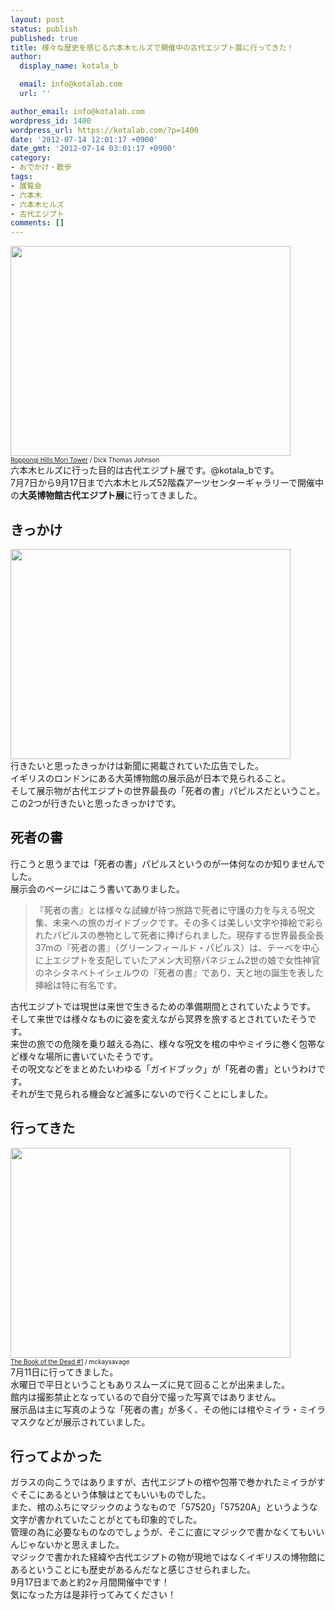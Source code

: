 ```yaml
---
layout: post
status: publish
published: true
title: 様々な歴史を感じる六本木ヒルズで開催中の古代エジプト展に行ってきた！
author:
  display_name: kotala_b

  email: info@kotalab.com
  url: ''

author_email: info@kotalab.com
wordpress_id: 1400
wordpress_url: https://kotalab.com/?p=1400
date: '2012-07-14 12:01:17 +0900'
date_gmt: '2012-07-14 03:01:17 +0900'
category:
- おでかけ・散歩
tags:
- 展覧会
- 六本木
- 六本木ヒルズ
- 古代エジプト
comments: []
---
```

<p><a href="https://kotalab.com/wp-content/uploads/egypt_120714_01.jpg" target="_blank"><img src="https://kotalab.com/wp-content/uploads/egypt_120714_01.jpg" alt="" title="egypt_120714_01" width="448" height="336" class="alignnone size-full wp-image-1446" /></a><br />
<span style="font-size:10px;"><a href="https://www.flickr.com/photos/31029865@N06/6775702703/" target="_blank">Roppongi Hills Mori Tower</a> / Dick Thomas Johnson</span><br />
六本木ヒルズに行った目的は古代エジプト展です。@kotala_bです。<br />
7月7日から9月17日まで六本木ヒルズ52階森アーツセンターギャラリーで開催中の<strong>大英博物館古代エジプト展</strong>に行ってきました。<br />
</p>
<!--more-->
<h2>きっかけ</h2>
<p><a href="https://kotalab.com/wp-content/uploads/egypt_120714_02.jpg" target="_blank"><img src="https://kotalab.com/wp-content/uploads/egypt_120714_02.jpg" alt="" title="egypt_120714_02" width="448" height="336" class="alignnone size-full wp-image-1447" /></a><br />
行きたいと思ったきっかけは新聞に掲載されていた広告でした。<br />
イギリスのロンドンにある大英博物館の展示品が日本で見られること。<br />
そして展示物が古代エジプトの世界最長の「死者の書」パピルスだということ。<br />
この2つが行きたいと思ったきっかけです。</p>
<h2>死者の書</h2>
<p>行こうと思うまでは「死者の書」パピルスというのが一体何なのか知りませんでした。<br />
展示会のページにはこう書いてありました。</p>
<blockquote><p>『死者の書』とは様々な試練が待つ旅路で死者に守護の力を与える呪文集、未来への旅のガイドブックです。その多くは美しい文字や挿絵で彩られたパピルスの巻物として死者に捧げられました。現存する世界最長全長37mの『死者の書』（グリーンフィールド・パピルス）は、テーベを中心に上エジプトを支配していたアメン大司祭パネジェム2世の娘で女性神官のネシタネベトイシェルウの『死者の書』であり、天と地の誕生を表した挿絵は特に有名です。</p></blockquote>
<p>古代エジプトでは現世は来世で生きるための準備期間とされていたようです。<br />
そして来世では様々なものに姿を変えながら冥界を旅するとされていたそうです。<br />
来世の旅での危険を乗り越える為に、様々な呪文を棺の中やミイラに巻く包帯など様々な場所に書いていたそうです。<br />
その呪文などをまとめたいわゆる「ガイドブック」が「死者の書」というわけです。<br />
それが生で見られる機会など滅多にないので行くことにしました。</p>
<h2>行ってきた</h2>
<p><a href="https://kotalab.com/wp-content/uploads/egypt_120714_04.jpg" target="_blank"><img src="https://kotalab.com/wp-content/uploads/egypt_120714_04.jpg" alt="" title="egypt_120714_04" width="448" height="336" class="alignnone size-full wp-image-1451" /></a><br />
<span style="font-size:10px;"><a href="https://www.flickr.com/photos/mckaysavage/5277474532/" target="_blank">The Book of the Dead #1</a> / mckaysavage</span><br />
7月11日に行ってきました。<br />
水曜日で平日ということもありスムーズに見て回ることが出来ました。<br />
館内は撮影禁止となっているので自分で撮った写真ではありません。<br />
展示品は主に写真のような「死者の書」が多く、その他には棺やミイラ・ミイラマスクなどが展示されていました。</p>
<h2>行ってよかった</h2>
<p>ガラスの向こうではありますが、古代エジプトの棺や包帯で巻かれたミイラがすぐそこにあるという体験はとてもいいものでした。<br />
また、棺のふちにマジックのようなもので「57520」「57520A」というような文字が書かれていたことがとても印象的でした。<br />
管理の為に必要なものなのでしょうが、そこに直にマジックで書かなくてもいいんじゃないかと思えました。<br />
マジックで書かれた経緯や古代エジプトの物が現地ではなくイギリスの博物館にあるということにも歴史があるんだなと感じさせられました。<br />
9月17日まであと約2ヶ月間開催中です！<br />
気になった方は是非行ってみてください！</p>
